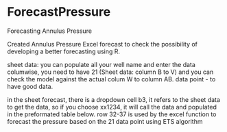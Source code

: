# ForecastPressure
Forecasting Annulus Pressure

Created Annulus Pressure Excel forecast to check the possibility of developing a better forecasting using R.

sheet data: you can populate all your well name and enter the data columwise, you need to have 21 (Sheet data: column B to V) and you can check the model against the actual colum W to column AB.  data point - to have good  data.

in the sheet forecast, there is a dropdown cell b3, it refers to the sheet data to get the data, so if you choose xx1234, it will call the data and populated in the preformated table below. row 32-37 is used by the excel function to forecast the pressure based on the 21 data point using  ETS algorithm
